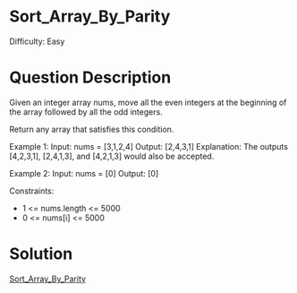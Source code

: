 
# Sort_Array_By_Parity

Difficulty: Easy

# Question Description

Given an integer array nums, move all the even integers at the beginning of the array followed by all the odd integers.

Return any array that satisfies this condition.

Example 1:
Input: nums = [3,1,2,4]
Output: [2,4,3,1]
Explanation: The outputs [4,2,3,1], [2,4,1,3], and [4,2,1,3] would also be accepted.

Example 2:
Input: nums = [0]
Output: [0]

Constraints:

- 1 <= nums.length <= 5000
- 0 <= nums[i] <= 5000

# Solution

[Sort_Array_By_Parity]([905]Sort_Array_By_Parity.py)

    